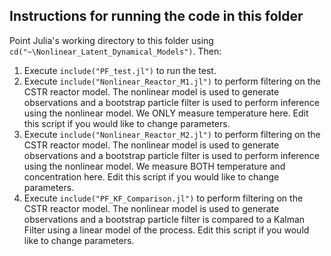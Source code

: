 ## Instructions for running the code in this folder

Point Julia's working directory to this folder using `cd("~\Nonlinear_Latent_Dynamical_Models")`. Then:

1. Execute `include("PF_test.jl")` to run the test.
2. Execute `include("Nonlinear_Reactor_M1.jl")` to perform filtering on the CSTR reactor model. The nonlinear model is used to generate observations and a bootstrap particle filter is used to perform inference using the nonlinear model. We ONLY measure temperature here. Edit this script if you would like to change parameters.
3. Execute `include("Nonlinear_Reactor_M2.jl")` to perform filtering on the CSTR reactor model. The nonlinear model is used to generate observations and a bootstrap particle filter is used to perform inference using the nonlinear model. We measure BOTH temperature and concentration here. Edit this script if you would like to change parameters.
4. Execute `include("PF_KF_Comparison.jl")` to perform filtering on the CSTR reactor model. The nonlinear model is used to generate observations and a bootstrap particle filter is compared to a Kalman Filter using a linear model of the process. Edit this script if you would like to change parameters.
